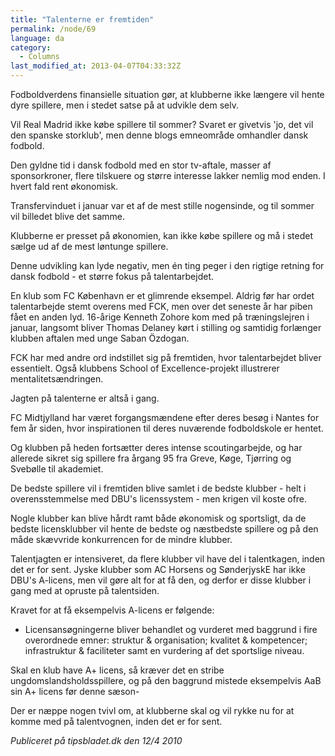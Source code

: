 ```yaml
---
title: "Talenterne er fremtiden"
permalink: /node/69
language: da
category:
  - Columns
last_modified_at: 2013-04-07T04:33:32Z
---
```


Fodboldverdens finansielle situation gør, at klubberne ikke længere vil hente dyre spillere, men i stedet satse på at udvikle dem selv.

Vil Real Madrid ikke købe spillere til sommer? Svaret er givetvis 'jo, det vil den spanske storklub', men denne blogs emneområde omhandler dansk fodbold.

Den gyldne tid i dansk fodbold med en stor tv-aftale, masser af sponsorkroner, flere tilskuere og større interesse lakker nemlig mod enden. I hvert fald rent økonomisk.

Transfervinduet i januar var et af de mest stille nogensinde, og til sommer vil billedet blive det samme.

Klubberne er presset på økonomien, kan ikke købe spillere og må i stedet sælge ud af de mest løntunge spillere.

Denne udvikling kan lyde negativ, men én ting peger i den rigtige retning for dansk fodbold - et større fokus på talentarbejdet.

En klub som FC København er et glimrende eksempel. Aldrig før har ordet talentarbejde stemt overens med FCK, men over det seneste år har piben fået en anden lyd. 16-årige Kenneth Zohore kom med på træningslejren i januar, langsomt bliver Thomas Delaney kørt i stilling og samtidig forlænger klubben aftalen med unge Saban Özdogan.

FCK har med andre ord indstillet sig på fremtiden, hvor talentarbejdet bliver essentielt. Også klubbens School of Excellence-projekt illustrerer mentalitetsændringen.

Jagten på talenterne er altså i gang.

FC Midtjylland har været forgangsmændene efter deres besøg i Nantes for fem år siden, hvor inspirationen til deres nuværende fodboldskole er hentet.

Og klubben på heden fortsætter deres intense scoutingarbejde, og har allerede sikret sig spillere fra årgang 95 fra Greve, Køge, Tjørring og Svebølle til akademiet.

De bedste spillere vil i fremtiden blive samlet i de bedste klubber - helt i overensstemmelse med DBU's licenssystem - men krigen vil koste ofre.

Nogle klubber kan blive hårdt ramt både økonomisk og sportsligt, da de bedste licensklubber vil hente de bedste og næstbedste spillere og på den måde skævvride konkurrencen for de mindre klubber.

Talentjagten er intensiveret, da flere klubber vil have del i talentkagen, inden det er for sent. Jyske klubber som AC Horsens og SønderjyskE har ikke DBU's A-licens, men vil gøre alt for at få den, og derfor er disse klubber i gang med at opruste på talentsiden.

Kravet for at få eksempelvis A-licens er følgende:

- Licensansøgningerne bliver behandlet og vurderet med baggrund i fire overordnede emner: struktur & organisation; kvalitet & kompetencer; infrastruktur & faciliteter samt en vurdering af det sportslige niveau.

Skal en klub have A+ licens, så kræver det en stribe ungdomslandsholdsspillere, og på den baggrund mistede eksempelvis AaB sin A+ licens før denne sæson-

Der er næppe nogen tvivl om, at klubberne skal og vil rykke nu for at komme med på talentvognen, inden det er for sent.

_Publiceret på tipsbladet.dk den 12/4 2010_

